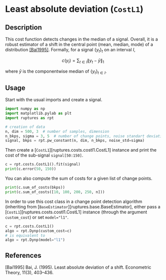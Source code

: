# Least absolute deviation (`CostL1`)

## Description

This cost function detects changes in the median of a signal.
Overall, it is a robust estimator of a shift in the central point (mean, median, mode) of a distribution [[Bai1995]](#Bai1995).
Formally, for a signal $\{y_t\}_t$ on an interval $I$,

$$
c(y_{I}) = \sum_{t\in I} \|y_t - \bar{y}\|_1
$$

where $\bar{y}$ is the componentwise median of $\{y_t\}_{t\in I}$.

## Usage

Start with the usual imports and create a signal.

```python
import numpy as np
import matplotlib.pylab as plt
import ruptures as rpt

# creation of data
n, dim = 500, 3  # number of samples, dimension
n_bkps, sigma = 3, 5  # number of change points, noise standart deviation
signal, bkps = rpt.pw_constant(n, dim, n_bkps, noise_std=sigma)
```

Then create a [`CostL1`][ruptures.costs.costl1.CostL1] instance and print the cost of the sub-signal `signal[50:150]`.

```python
c = rpt.costs.CostL1().fit(signal)
print(c.error(50, 150))
```

You can also compute the sum of costs for a given list of change points.

```python
print(c.sum_of_costs(bkps))
print(c.sum_of_costs([10, 100, 200, 250, n]))
```

In order to use this cost class in a change point detection algorithm (inheriting from [`BaseEstimator`][ruptures.base.BaseEstimator], either pass a [`CostL1`][ruptures.costs.costl1.CostL1] instance (through the argument `custom_cost`) or set `model="l1"`.

```python
c = rpt.costs.CostL1()
algo = rpt.Dynp(custom_cost=c)
# is equivalent to
algo = rpt.Dynp(model="l1")
```

## References

<a id="Bai1995">[Bai1995]</a>
Bai, J. (1995). Least absolute deviation of a shift. Econometric Theory, 11(3), 403–436.